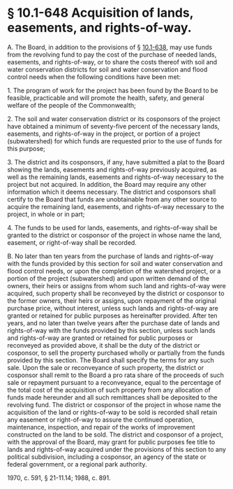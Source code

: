 # § 10.1-648 Acquisition of lands, easements, and rights-of-way.

<p>A. The Board, in addition to the provisions of § <a href='http://law.lis.virginia.gov/vacode/10.1-638/'>10.1-638</a>, may use funds from the revolving fund to pay the cost of the purchase of needed lands, easements, and rights-of-way, or to share the costs thereof with soil and water conservation districts for soil and water conservation and flood control needs when the following conditions have been met:</p><p>1. The program of work for the project has been found by the Board to be feasible, practicable and will promote the health, safety, and general welfare of the people of the Commonwealth;</p><p>2. The soil and water conservation district or its cosponsors of the project have obtained a minimum of seventy-five percent of the necessary lands, easements, and rights-of-way in the project, or portion of a project (subwatershed) for which funds are requested prior to the use of funds for this purpose;</p><p>3. The district and its cosponsors, if any, have submitted a plat to the Board showing the lands, easements and rights-of-way previously acquired, as well as the remaining lands, easements and rights-of-way necessary to the project but not acquired. In addition, the Board may require any other information which it deems necessary. The district and cosponsors shall certify to the Board that funds are unobtainable from any other source to acquire the remaining land, easements, and rights-of-way necessary to the project, in whole or in part;</p><p>4. The funds to be used for lands, easements, and rights-of-way shall be granted to the district or cosponsor of the project in whose name the land, easement, or right-of-way shall be recorded.</p><p>B. No later than ten years from the purchase of lands and rights-of-way with the funds provided by this section for soil and water conservation and flood control needs, or upon the completion of the watershed project, or a portion of the project (subwatershed) and upon written demand of the owners, their heirs or assigns from whom such land and rights-of-way were acquired, such property shall be reconveyed by the district or cosponsor to the former owners, their heirs or assigns, upon repayment of the original purchase price, without interest, unless such lands and rights-of-way are granted or retained for public purposes as hereinafter provided. After ten years, and no later than twelve years after the purchase date of lands and rights-of-way with the funds provided by this section, unless such lands and rights-of-way are granted or retained for public purposes or reconveyed as provided above, it shall be the duty of the district or cosponsor, to sell the property purchased wholly or partially from the funds provided by this section. The Board shall specify the terms for any such sale. Upon the sale or reconveyance of such property, the district or cosponsor shall remit to the Board a pro rata share of the proceeds of such sale or repayment pursuant to a reconveyance, equal to the percentage of the total cost of the acquisition of such property from any allocation of funds made hereunder and all such remittances shall be deposited to the revolving fund. The district or cosponsor of the project in whose name the acquisition of the land or rights-of-way to be sold is recorded shall retain any easement or right-of-way to assure the continued operation, maintenance, inspection, and repair of the works of improvement constructed on the land to be sold. The district and cosponsor of a project, with the approval of the Board, may grant for public purposes fee title to lands and rights-of-way acquired under the provisions of this section to any political subdivision, including a cosponsor, an agency of the state or federal government, or a regional park authority.</p><p>1970, c. 591, § 21-11.14; 1988, c. 891.</p>